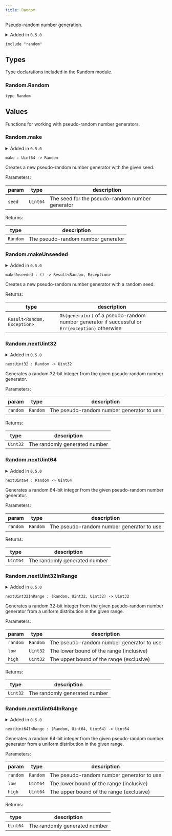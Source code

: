 ```yaml
---
title: Random
---
```


Pseudo-random number generation.

<details disabled>
<summary tabindex="-1">Added in <code>0.5.0</code></summary>
No other changes yet.
</details>

```grain
include "random"
```

## Types

Type declarations included in the Random module.

### Random.**Random**

```grain
type Random
```

## Values

Functions for working with pseudo-random number generators.

### Random.**make**

<details disabled>
<summary tabindex="-1">Added in <code>0.5.0</code></summary>
No other changes yet.
</details>

```grain
make : Uint64 -> Random
```

Creates a new pseudo-random number generator with the given seed.

Parameters:

|param|type|description|
|-----|----|-----------|
|`seed`|`Uint64`|The seed for the pseudo-random number generator|

Returns:

|type|description|
|----|-----------|
|`Random`|The pseudo-random number generator|

### Random.**makeUnseeded**

<details disabled>
<summary tabindex="-1">Added in <code>0.5.0</code></summary>
No other changes yet.
</details>

```grain
makeUnseeded : () -> Result<Random, Exception>
```

Creates a new pseudo-random number generator with a random seed.

Returns:

|type|description|
|----|-----------|
|`Result<Random, Exception>`|`Ok(generator)` of a pseudo-random number generator if successful or `Err(exception)` otherwise|

### Random.**nextUint32**

<details>
<summary>Added in <code>0.5.0</code></summary>
<table>
<thead>
<tr><th>version</th><th>changes</th></tr>
</thead>
<tbody>
<tr><td><code>next</code></td><td>Changed from `nextInt32` to `nextUint32`</td></tr>
</tbody>
</table>
</details>

```grain
nextUint32 : Random -> Uint32
```

Generates a random 32-bit integer from the given pseudo-random number generator.

Parameters:

|param|type|description|
|-----|----|-----------|
|`random`|`Random`|The pseudo-random number generator to use|

Returns:

|type|description|
|----|-----------|
|`Uint32`|The randomly generated number|

### Random.**nextUint64**

<details>
<summary>Added in <code>0.5.0</code></summary>
<table>
<thead>
<tr><th>version</th><th>changes</th></tr>
</thead>
<tbody>
<tr><td><code>next</code></td><td>Changed from `nextInt64` to `nextUint64`</td></tr>
</tbody>
</table>
</details>

```grain
nextUint64 : Random -> Uint64
```

Generates a random 64-bit integer from the given pseudo-random number generator.

Parameters:

|param|type|description|
|-----|----|-----------|
|`random`|`Random`|The pseudo-random number generator to use|

Returns:

|type|description|
|----|-----------|
|`Uint64`|The randomly generated number|

### Random.**nextUint32InRange**

<details>
<summary>Added in <code>0.5.0</code></summary>
<table>
<thead>
<tr><th>version</th><th>changes</th></tr>
</thead>
<tbody>
<tr><td><code>next</code></td><td>Changed from `nextInt32InRange` to `nextUint32InRange`</td></tr>
</tbody>
</table>
</details>

```grain
nextUint32InRange : (Random, Uint32, Uint32) -> Uint32
```

Generates a random 32-bit integer from the given pseudo-random number generator
from a uniform distribution in the given range.

Parameters:

|param|type|description|
|-----|----|-----------|
|`random`|`Random`|The pseudo-random number generator to use|
|`low`|`Uint32`|The lower bound of the range (inclusive)|
|`high`|`Uint32`|The upper bound of the range (exclusive)|

Returns:

|type|description|
|----|-----------|
|`Uint32`|The randomly generated number|

### Random.**nextUint64InRange**

<details>
<summary>Added in <code>0.5.0</code></summary>
<table>
<thead>
<tr><th>version</th><th>changes</th></tr>
</thead>
<tbody>
<tr><td><code>next</code></td><td>Changed from `nextInt64InRange` to `nextUint64InRange`</td></tr>
</tbody>
</table>
</details>

```grain
nextUint64InRange : (Random, Uint64, Uint64) -> Uint64
```

Generates a random 64-bit integer from the given pseudo-random number generator
from a uniform distribution in the given range.

Parameters:

|param|type|description|
|-----|----|-----------|
|`random`|`Random`|The pseudo-random number generator to use|
|`low`|`Uint64`|The lower bound of the range (inclusive)|
|`high`|`Uint64`|The upper bound of the range (exclusive)|

Returns:

|type|description|
|----|-----------|
|`Uint64`|The randomly generated number|

